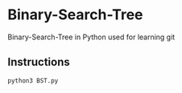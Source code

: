 # Binary-Search-Tree
Binary-Search-Tree in Python used for learning git

## Instructions
```bash
python3 BST.py
```

